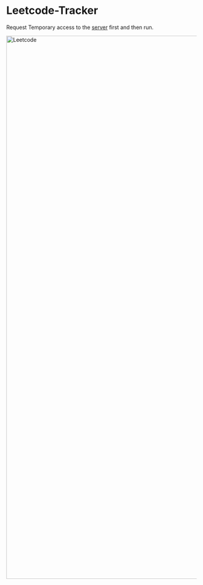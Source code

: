 # Leetcode-Tracker

Request Temporary access to the [server](https://cors-anywhere.herokuapp.com/) first and then run.

<img width="1438" alt="Leetcode" src="https://github.com/user-attachments/assets/46737e9d-b9d1-47df-8099-d0a37221af00" />

